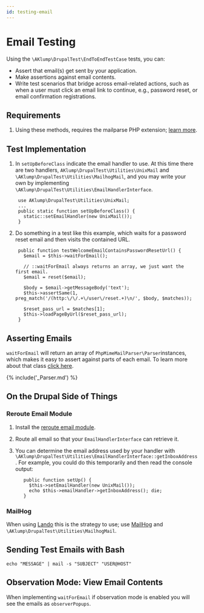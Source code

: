 ```yaml
---
id: testing-email
---
```

# Email Testing

Using the `\AKlump\DrupalTest\EndToEndTestCase` tests, you can:

* Assert that email(s) get sent by your application.
* Make assertions against email contents.
* Write test scenarios that bridge across email-related actions, such as when a user must click an email link to continue, e.g., password reset, or email confirmation registrations.

## Requirements

1. Using these methods, requires the mailparse PHP extension; [learn more](https://github.com/php-mime-mail-parser/php-mime-mail-parser#requirements).

## Test Implementation

1. In `setUpBeforeClass` indicate the email handler to use.  At this time there are two handlers, `AKlump\DrupalTest\Utilities\UnixMail` and `\AKlump\DrupalTest\Utilities\MailhogMail`, and you may write your own by implementing `\AKlump\DrupalTest\Utilities\EmailHandlerInterface`.
        
        use AKlump\DrupalTest\Utilities\UnixMail;
        ...
        public static function setUpBeforeClass() {
          static::setEmailHandler(new UnixMail());
        }

1. Do something in a test like this example, which waits for a password reset email and then visits the contained URL.

        public function testWelcomeEmailContainsPasswordResetUrl() {
          $email = $this->waitForEmail();
          
          // ::waitForEmail always returns an array, we just want the first email.
          $email = reset($email);
      
          $body = $email->getMessageBody('text');
          $this->assertSame(1, preg_match('/(http:\/\/.+\/user\/reset.+)\n/', $body, $matches));
      
          $reset_pass_url = $matches[1];
          $this->loadPageByUrl($reset_pass_url);
        }

## Asserting Emails

`waitForEmail` will return an array of `PhpMimeMailParser\Parser`instances, which makes it easy to assert against parts of each email.  To learn more about that class [click here](https://github.com/php-mime-mail-parser/php-mime-mail-parser).

{% include('_Parser.md') %}

## On the Drupal Side of Things

### Reroute Email Module

1. Install the [reroute email module](https://www.drupal.org/project/reroute_email).
1. Route all email so that your `EmailHandlerInterface` can retrieve it.
1. You can determine the email address used by your handler with `\AKlump\DrupalTest\Utilities\EmailHandlerInterface::getInboxAddress`.  For example, you could do this temporarily and then read the console output:

          public function setUp() {
            $this->setEmailHandler(new UnixMail());
            echo $this->emailHandler->getInboxAddress(); die;
          }

### MailHog

When using [Lando](https://docs.devwithlando.io/) this is the strategy to use; use [MailHog](https://github.com/mailhog/MailHog) and `\AKlump\DrupalTest\Utilities\MailhogMail`.

## Sending Test Emails with Bash

    echo "MESSAGE" | mail -s "SUBJECT" "USER@HOST"

## Observation Mode: View Email Contents

When implementing `waitForEmail` if observation mode is enabled you will see the emails as `observerPopups`.
